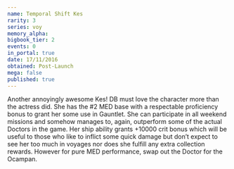 ```yaml
---
name: Temporal Shift Kes
rarity: 3
series: voy
memory_alpha:
bigbook_tier: 2
events: 0
in_portal: true
date: 17/11/2016
obtained: Post-Launch
mega: false
published: true
---
```


Another annoyingly awesome Kes! DB must love the character more than the actress did. She has the #2 MED base with a respectable proficiency bonus to grant her some use in Gauntlet. She can participate in all weekend missions and somehow manages to, again, outperform some of the actual Doctors in the game. Her ship ability grants +10000 crit bonus which will be useful to those who like to inflict some quick damage but don’t expect to see her too much in voyages nor does she fulfill any extra collection rewards. However for pure MED performance, swap out the Doctor for the Ocampan.
